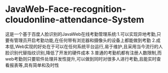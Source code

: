 # JavaWeb-Face-recognition-cloudonline-attendance-System
这是一个基于百度人脸识别的JavaWeb在线考勤管理系统:1.可以实现异地考勤,只要有管理员开启考勤功能,在任何带有浏览器和摄像头的设备上都能做到考勤  2.成本低,Web实现的好处在于可以在任何系统平台运行,易于维护,且采用当今流行的人脸识别代替指纹识别,降低了开发的硬件成本  3.普通的考勤机都有注册人数限制,而web考勤则只要软件处理并发性提升,可以做到同时对很多人进行考勤,且能实时查看报表等,具有简单和及时性
